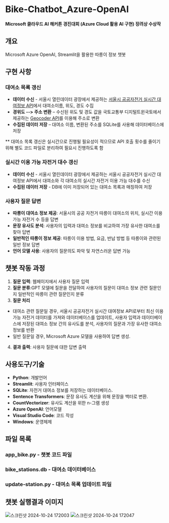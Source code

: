 # Bike-Chatbot_Azure-OpenAI
**Microsoft 클라우드 AI 해커톤 경진대회 (Azure Cloud 활용 AI 구현) 장려상 수상작**
## 개요

Microsoft Azure OpenAI, Streamlit을 활용한 따릉이 정보 챗봇

## 구현 사항
### 대여소 목록 갱신
- **데이터 수신** - 서울시 열린데이터 광장에서 제공하는 [서울시 공공자전거 실시간 대여정보 API](https://data.seoul.go.kr/dataList/OA-15493/A/1/datasetView.do)에서 대여소이름, 위도, 경도 수집
- **경위도 --> 주소 변환** – 수신된 위도 및 경도 값을 국토교통부 디지털트윈국토에서 제공하는 [Geocoder API](https://www.vworld.kr/dev/v4dv_geocoderguide2_s002.do)를 이용해 주소로 변환
- **수집된 데이터 저장** – 대여소 이름, 변환된 주소를 SQLite를 사용해 데이터베이스에 저장

** 대여소 목록 갱신은 실시간으로 진행될 필요성이 적으므로 API 호출 횟수를 줄이기 위해 별도 코드 파일로 분리하여 필요시 진행하도록 함
### 실시간 이용 가능 자전거 대수 갱신
- **데이터 수신** -  서울시 열린데이터 광장에서 제공하는 서울시 공공자전거 실시간 대여정보 API에서 대여소와 각 대여소의 실시간 자전거 이용 가능 대수를 수신
- **수집된 데이터 저장** - DB에 이미 저장되어 있는 대여소 목록과 매칭하여 저장
### 사용자 질문 답변
- **따릉이 대여소 정보 제공**: 서울시의 공공 자전거 따릉이 대여소의 위치, 실시간 이용 가능 자전거 수 등을 답변
- **문장 유사도 분석**: 사용자의 입력과 대여소 정보를 비교하여 가장 유사한 대여소를 찾아 답변
- **일반적인 따릉이 정보 제공**: 따릉이 이용 방법, 요금, 반납 방법 등 따릉이와 관련된 일반 정보 답변
- **언어 모델 사용**: 사용자의 질문의도 파악 및 자연스러운 답변 가능


## 챗봇 작동 과정

1. **질문 입력**: 웹페이지에서 사용자 질문 입력
2. **질문 분류**:GPT 모델에 질문을 전달하여 사용자의 질문이 대여소 정보 관련 질문인지 일반적인 따릉이 관련 질문인지 분류
3. **질문 처리**
- 대여소 관련 질문일 경우, 서울시 공공자전거 실시간 대여정보 API로부터 최신 이용 가능 자전거 데이터를 가져와 데이터베이스를 업데이트, 사용자 입력과 데이터베이스에 저장된 대여소 정보 간의 유사도를 분석, 사용자의 질문과 가장 유사한 대여소 정보를 반환
- 일반 질문일 경우, Microsoft Azure 모델을 사용하여 답변 생성.
4. **결과 출력**: 사용자 질문에 대한 답변 출력

## 사용도구/기술

- **Python**: 개발언어
- **Streamlit**: 사용자 인터페이스
- **SQLite**: 자전거 대여소 정보를 저장하는 데이터베이스.
- **Sentence Transformers**: 문장 유사도 계산을 위해 문장을 백터로 변환.
- **CountVectorizer**: 유사도 계산을 위한 n-그램 생성
- **Azure OpenAI**: 언어모델
- **Visual Studio Code**: 코드 작성
- **Windows**: 운영체제

## 파일 목록

### app_bike.py - 챗봇 코드 파일
### bike_stations.db - 대여소 데이터베이스
### update-station.py - 대여소 목록 업데이트 파일

## 챗봇 실행결과 이미지
![스크린샷 2024-10-24 172003](https://github.com/user-attachments/assets/bca2122f-70f8-4bba-9cac-ea25753b6c9e)
![스크린샷 2024-10-24 172047](https://github.com/user-attachments/assets/b92a3b69-0380-4fba-8ec2-af67d9625576)
